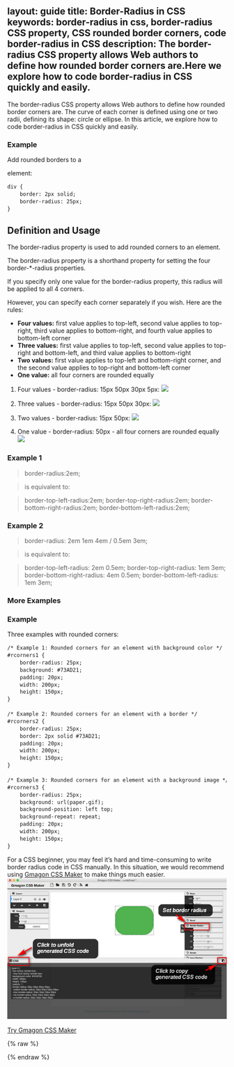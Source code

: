 layout: guide
title: Border-Radius in CSS 
keywords: border-radius in css, border-radius CSS property, CSS rounded border corners, code border-radius in CSS
description: The border-radius CSS property allows Web authors to define how rounded border corners are.Here we explore how to code border-radius in CSS quickly and easily. 
---

The border-radius CSS property allows Web authors to define how rounded border corners are. The curve of each corner is defined using one or two radii, defining its shape: circle or ellipse. In this article, we explore how to code border-radius in CSS quickly and easily. 

### Example
Add rounded borders to a <div> element:
```html
div {
    border: 2px solid;
    border-radius: 25px;
}
```

## Definition and Usage
The border-radius property is used to add rounded corners to an element.

The border-radius property is a shorthand property for setting the four border-*-radius properties.

If you specify only one value for the border-radius property, this radius will be applied to all 4 corners.

However, you can specify each corner separately if you wish. Here are the rules:

- **Four values:** first value applies to top-left, second value applies to top-right, third value applies to bottom-right, and fourth value applies to bottom-left corner
- **Three values:** first value applies to top-left, second value applies to top-right and bottom-left, and third value applies to bottom-right
- **Two values:** first value applies to top-left and bottom-right corner, and the second value applies to top-right and bottom-left corner
- **One value:** all four corners are rounded equally

1. Four values - border-radius: 15px 50px 30px 5px: 
![](img/bborder-radius-1.png)

2. Three values - border-radius: 15px 50px 30px:
![](img/bborder-radius-2.png)

3. Two values - border-radius: 15px 50px:
![](img/bborder-radius-3.png)

4. One value - border-radius: 50px - all four corners are rounded equally
![](img/bborder-radius-4.png)

### Example 1
>border-radius:2em;

>is equivalent to:

>border-top-left-radius:2em;
>border-top-right-radius:2em;
>border-bottom-right-radius:2em;
>border-bottom-left-radius:2em;

### Example 2
>border-radius: 2em 1em 4em / 0.5em 3em;

>is equivalent to:

>border-top-left-radius: 2em 0.5em;
>border-top-right-radius: 1em 3em;
>border-bottom-right-radius: 4em 0.5em;
>border-bottom-left-radius: 1em 3em;

### More Examples
### Example
Three examples with rounded corners: 
```html
/* Example 1: Rounded corners for an element with background color */
#rcorners1 {
    border-radius: 25px;
    background: #73AD21;
    padding: 20px; 
    width: 200px;
    height: 150px; 
}

/* Example 2: Rounded corners for an element with a border */
#rcorners2 {
    border-radius: 25px;
    border: 2px solid #73AD21;
    padding: 20px; 
    width: 200px;
    height: 150px; 
}

/* Example 3: Rounded corners for an element with a background image */
#rcorners3 {
    border-radius: 25px;
    background: url(paper.gif);
    background-position: left top;
    background-repeat: repeat;
    padding: 20px; 
    width: 200px;
    height: 150px; 
}
```

For a CSS beginner, you may feel it’s hard and time-consuming to write border radius code in CSS manually. In this situation, we would recommend using <a href="../../../products/store/gmagon_css_maker/" target="_blank" rel="nofollow me noopener noreferrer" >Gmagon CSS Maker</a> to make things much easier. 
![](img/set-border-radius.png)

<p><a href="../../../products/store/gmagon_css_maker/" target="_blank" class="button padding20">Try Gmagon CSS Maker</a></p>

{% raw %}
<link rel="stylesheet" href="./css/page.common.css">
{% endraw %}


